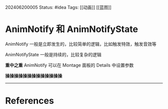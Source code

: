 202406200005
Status: #idea
Tags: [[动画]] [[蓝图]]
# AnimNotify 和 AnimNotifyState

AnimNotify 一般是立即发生的，比较简单的逻辑，比如触发特效，触发音效等

AnimNotifyState 一般是持续的，比较复杂的逻辑

**重中之重** AnimNotify 可以在 Montage 面板的 Details 中设置参数

**操操操操操操操操操操操操操**

---
# References